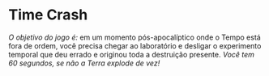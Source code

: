 # Time Crash

*O objetivo do jogo é:* em um momento pós-apocalíptico onde o Tempo está fora de ordem, você precisa chegar ao laboratório e desligar o experimento temporal que deu errado e originou toda a destruição presente. _Você tem 60 segundos, se não a Terra explode de vez!_
